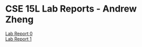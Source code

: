 # CSE 15L Lab Reports - Andrew Zheng
[Lab Report 0](Lab%200/lab-report-0)\
[Lab Report 1](Lab%201/lab-report-1)
